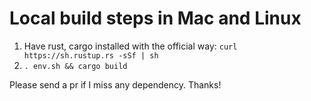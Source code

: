 # Local build steps in Mac and Linux
1. Have rust, cargo installed with the official way: `curl https://sh.rustup.rs -sSf | sh`
2. `. env.sh && cargo build`

Please send a pr if I miss any dependency. Thanks!

